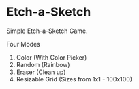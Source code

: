 # Etch-a-Sketch

Simple Etch-a-Sketch Game.

Four Modes

1. Color (With Color Picker)
2. Random (Rainbow)
3. Eraser (Clean up)
4. Resizable Grid (Sizes from 1x1 - 100x100)

